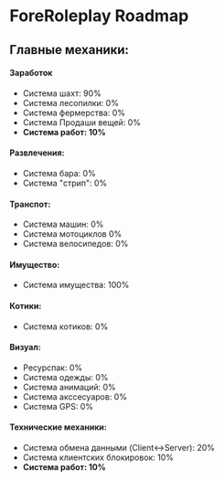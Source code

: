 # ForeRoleplay Roadmap

## Главные механики:
#### Заработок
- Система шахт: 90%
- Система лесопилки: 0%
- Система фермерства: 0%
- Система Продаши вещей: 0%
- **Система работ: 10%**
#### Развлечения:
- Система бара: 0%
- Система "стрип": 0%
#### Транспот:
- Система машин: 0%
- Система мотоциклов 0%
- Система велосипедов: 0%
#### Имущество:
- Система имущества: 100%
#### Котики:
- Система котиков: 0%
#### Визуал:
- Ресурспак: 0%
- Система одежды: 0%
- Система анимаций: 0%
- Система акссесуаров: 0%
- Система GPS: 0%
#### Технические механики:
- Система обмена данными (Client<->Server): 20%
- Система клиентских блокировок: 10%
- **Система работ: 10%**
